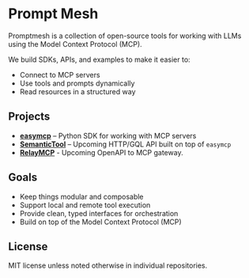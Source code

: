 # Prompt Mesh

Promptmesh is a collection of open-source tools for working with LLMs using the Model Context Protocol (MCP).

We build SDKs, APIs, and examples to make it easier to:

- Connect to MCP servers
- Use tools and prompts dynamically
- Read resources in a structured way

## Projects

- **[easymcp](https://github.com/promptmesh/easymcp)** – Python SDK for working with MCP servers
- **[SemanticTool](https://github.com/promptmesh/semantictool)** – Upcoming HTTP/GQL API built on top of `easymcp`
- **[RelayMCP](https://github.com/promptmesh/relaymcp)** - Upcoming OpenAPI to MCP gateway.

## Goals

- Keep things modular and composable
- Support local and remote tool execution
- Provide clean, typed interfaces for orchestration
- Build on top of the Model Context Protocol (MCP)

## License

MIT license unless noted otherwise in individual repositories.
